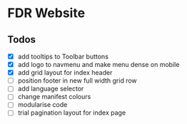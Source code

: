 # FDR Website

## Todos
- [x] add tooltips to Toolbar buttons
- [x] add logo to navmenu and make menu dense on mobile
- [x] add grid layout for index header
- [ ] position footer in new full width grid row
- [ ] add language selector
- [ ] change manifest colours
- [ ] modularise code
- [ ] trial pagination layout for index page
